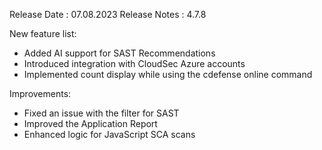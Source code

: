Release Date : 07.08.2023
Release Notes : 4.7.8

New feature list:
- Added AI support for SAST Recommendations
- Introduced integration with CloudSec Azure accounts
- Implemented count display while using the cdefense online command

Improvements:
- Fixed an issue with the filter for SAST
- Improved the Application Report
- Enhanced logic for JavaScript SCA scans